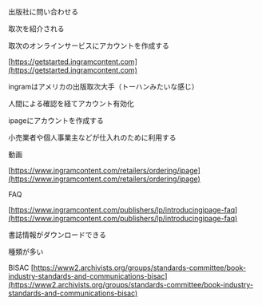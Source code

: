 出版社に問い合わせる

取次を紹介される

取次のオンラインサービスにアカウントを作成する

[https://getstarted.ingramcontent.com](https://getstarted.ingramcontent.com)

ingramはアメリカの出版取次大手（トーハンみたいな感じ）

人間による確認を経てアカウント有効化

ipageにアカウントを作成する

小売業者や個人事業主などが仕入れのために利用する

動画

[https://www.ingramcontent.com/retailers/ordering/ipage](https://www.ingramcontent.com/retailers/ordering/ipage)

FAQ

[https://www.ingramcontent.com/publishers/lp/introducingipage-faq](https://www.ingramcontent.com/publishers/lp/introducingipage-faq)

書誌情報がダウンロードできる

種類が多い

BISAC [https://www2.archivists.org/groups/standards-committee/book-industry-standards-and-communications-bisac](https://www2.archivists.org/groups/standards-committee/book-industry-standards-and-communications-bisac)
